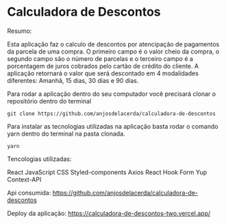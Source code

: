 # Calculadora de Descontos

Resumo:

Esta aplicação faz o calculo de descontos por atencipação de pagamentos da parcela de uma compra. O primeiro campo é o valor cheio da compra, o segundo campo são o número de parcelas e o terceiro campo é a porcentagem de juros cobrados pelo cartão de crédito do cliente. A aplicação retornará o valor que será descontado em 4 modalidades diferentes: Amanhã, 15 dias, 30 dias e 90 dias.

Para rodar a aplicação dentro do seu computador você precisará clonar o repositório dentro do terminal 

````
git clone https://github.com/anjosdelacerda/calculadora-de-descontos
````

Para instalar as tecnologias utilizadas na aplicação basta rodar o comando yarn dentro do terminal na pasta clonada.

````
yarn
````

Tencologias utilizadas:

React
JavaScript
CSS
Styled-components
Axios
React Hook Form
Yup
Context-API

Api consumida: https://github.com/anjosdelacerda/calculadora-de-descontos 

Deploy da aplicação: https://calculadora-de-descontos-two.vercel.app/
